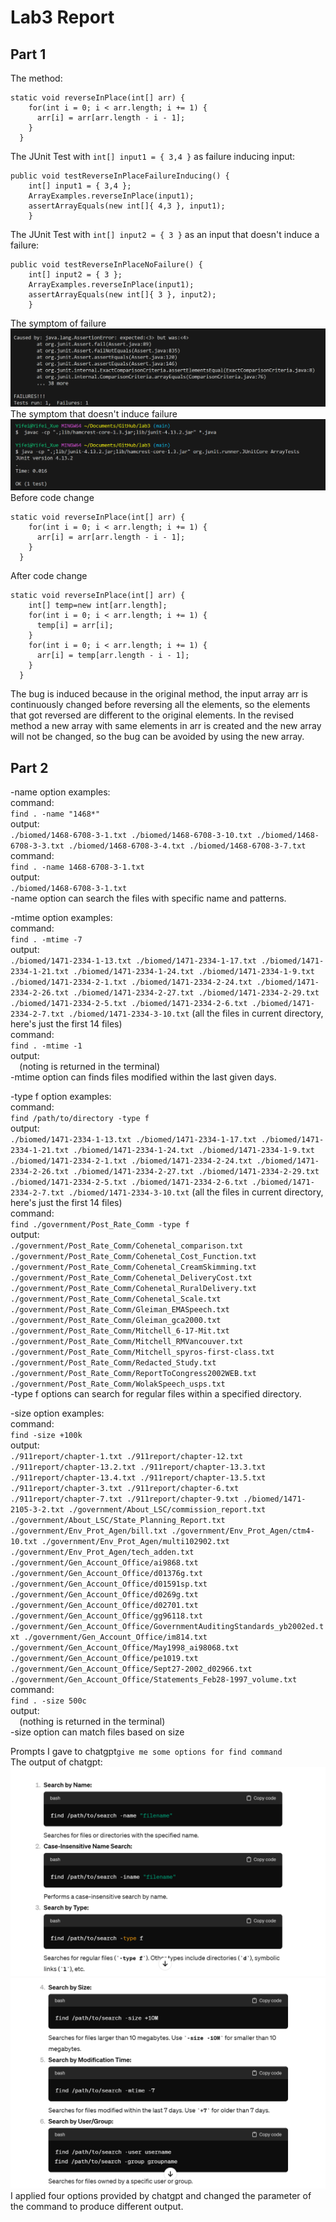 # Lab3 Report
## Part 1
The method:
```
static void reverseInPlace(int[] arr) {
    for(int i = 0; i < arr.length; i += 1) {
      arr[i] = arr[arr.length - i - 1];
    }
  }
```
The JUnit Test with `int[] input1 = { 3,4 }` as failure inducing input:
```
public void testReverseInPlaceFailureInducing() {
    int[] input1 = { 3,4 };
    ArrayExamples.reverseInPlace(input1);
    assertArrayEquals(new int[]{ 4,3 }, input1);
	}
```
The JUnit Test with `int[] input2 = { 3 }` as an input that doesn't induce a failure:
```
public void testReverseInPlaceNoFailure() {
    int[] input2 = { 3 };
    ArrayExamples.reverseInPlace(input1);
    assertArrayEquals(new int[]{ 3 }, input2);
	}
```
The symptom of failure
![Image](451fef4afd30b49de07d79a30698a8a.png)
The symptom that doesn't induce failure
![Image](9b77ff7b515dfcad800d0be8e99ac1f.png)
Before code change
```
static void reverseInPlace(int[] arr) {
    for(int i = 0; i < arr.length; i += 1) {
      arr[i] = arr[arr.length - i - 1];
    }
  }
```
After code change
```
static void reverseInPlace(int[] arr) {
    int[] temp=new int[arr.length];
    for(int i = 0; i < arr.length; i += 1) {
      temp[i] = arr[i];
    }
    for(int i = 0; i < arr.length; i += 1) {
      arr[i] = temp[arr.length - i - 1];
    }
  }
```
The bug is induced because in the original method, the input array arr is continuously changed before reversing all the elements, so the elements that got reversed are different to the original elements. In the revised method a new array with same elements in arr is created and the new array will not be changed, so the bug can be avoided by using the new array.
## Part 2
-name option examples:  
command:  
`find . -name "1468*"`   
output:  
`./biomed/1468-6708-3-1.txt
./biomed/1468-6708-3-10.txt
./biomed/1468-6708-3-3.txt
./biomed/1468-6708-3-4.txt
./biomed/1468-6708-3-7.txt`  
command:  
`find . -name 1468-6708-3-1.txt`  
output:  
`./biomed/1468-6708-3-1.txt`  
-name option can search the files with specific name and patterns.
  
-mtime option examples:  
command:  
`find . -mtime -7`  
output:  
`./biomed/1471-2334-1-13.txt
./biomed/1471-2334-1-17.txt
./biomed/1471-2334-1-21.txt
./biomed/1471-2334-1-24.txt
./biomed/1471-2334-1-9.txt
./biomed/1471-2334-2-1.txt
./biomed/1471-2334-2-24.txt
./biomed/1471-2334-2-26.txt
./biomed/1471-2334-2-27.txt
./biomed/1471-2334-2-29.txt
./biomed/1471-2334-2-5.txt
./biomed/1471-2334-2-6.txt
./biomed/1471-2334-2-7.txt
./biomed/1471-2334-3-10.txt`  (all the files in current directory, here's just the first 14 files)  
command:  
`find . -mtime -1`   
output:  
`  `(noting is returned in the terminal)  
-mtime option can finds files modified within the last given days.  

-type f option examples:  
command:  
`find /path/to/directory -type f`  
output:  
`./biomed/1471-2334-1-13.txt
./biomed/1471-2334-1-17.txt
./biomed/1471-2334-1-21.txt
./biomed/1471-2334-1-24.txt
./biomed/1471-2334-1-9.txt
./biomed/1471-2334-2-1.txt
./biomed/1471-2334-2-24.txt
./biomed/1471-2334-2-26.txt
./biomed/1471-2334-2-27.txt
./biomed/1471-2334-2-29.txt
./biomed/1471-2334-2-5.txt
./biomed/1471-2334-2-6.txt
./biomed/1471-2334-2-7.txt
./biomed/1471-2334-3-10.txt`  (all the files in current directory, here's just the first 14 files)  
command:  
`find ./government/Post_Rate_Comm -type f`  
output:  
`./government/Post_Rate_Comm/Cohenetal_comparison.txt
./government/Post_Rate_Comm/Cohenetal_Cost_Function.txt
./government/Post_Rate_Comm/Cohenetal_CreamSkimming.txt
./government/Post_Rate_Comm/Cohenetal_DeliveryCost.txt
./government/Post_Rate_Comm/Cohenetal_RuralDelivery.txt
./government/Post_Rate_Comm/Cohenetal_Scale.txt
./government/Post_Rate_Comm/Gleiman_EMASpeech.txt
./government/Post_Rate_Comm/Gleiman_gca2000.txt
./government/Post_Rate_Comm/Mitchell_6-17-Mit.txt
./government/Post_Rate_Comm/Mitchell_RMVancouver.txt
./government/Post_Rate_Comm/Mitchell_spyros-first-class.txt
./government/Post_Rate_Comm/Redacted_Study.txt
./government/Post_Rate_Comm/ReportToCongress2002WEB.txt
./government/Post_Rate_Comm/WolakSpeech_usps.txt`  
-type f options can search for regular files within a specified directory.  



  -size option examples:  
  command:  
`find -size +100k`  
output:  
`./911report/chapter-1.txt
./911report/chapter-12.txt
./911report/chapter-13.2.txt
./911report/chapter-13.3.txt
./911report/chapter-13.4.txt
./911report/chapter-13.5.txt
./911report/chapter-3.txt
./911report/chapter-6.txt
./911report/chapter-7.txt
./911report/chapter-9.txt
./biomed/1471-2105-3-2.txt
./government/About_LSC/commission_report.txt
./government/About_LSC/State_Planning_Report.txt
./government/Env_Prot_Agen/bill.txt
./government/Env_Prot_Agen/ctm4-10.txt
./government/Env_Prot_Agen/multi102902.txt
./government/Env_Prot_Agen/tech_adden.txt
./government/Gen_Account_Office/ai9868.txt
./government/Gen_Account_Office/d01376g.txt
./government/Gen_Account_Office/d01591sp.txt
./government/Gen_Account_Office/d0269g.txt
./government/Gen_Account_Office/d02701.txt
./government/Gen_Account_Office/gg96118.txt
./government/Gen_Account_Office/GovernmentAuditingStandards_yb2002ed.txt
./government/Gen_Account_Office/im814.txt
./government/Gen_Account_Office/May1998_ai98068.txt
./government/Gen_Account_Office/pe1019.txt
./government/Gen_Account_Office/Sept27-2002_d02966.txt
./government/Gen_Account_Office/Statements_Feb28-1997_volume.txt`  
command:  
`find . -size 500c`  
output:  
`  `(nothing is returned in the terminal)  
-size option can match files based on size  

  Prompts I gave to chatgpt`give me some options for find command`  
  The output of chatgpt:  
  ![Image](e8b1f1c5546c04ffe22509ecc1ee256.png)  
  ![Image](a2b3aa8be371a3c8b08c70a4e2a2276.png)  
  I applied four options provided by chatgpt and changed the parameter of the command to produce different output.
